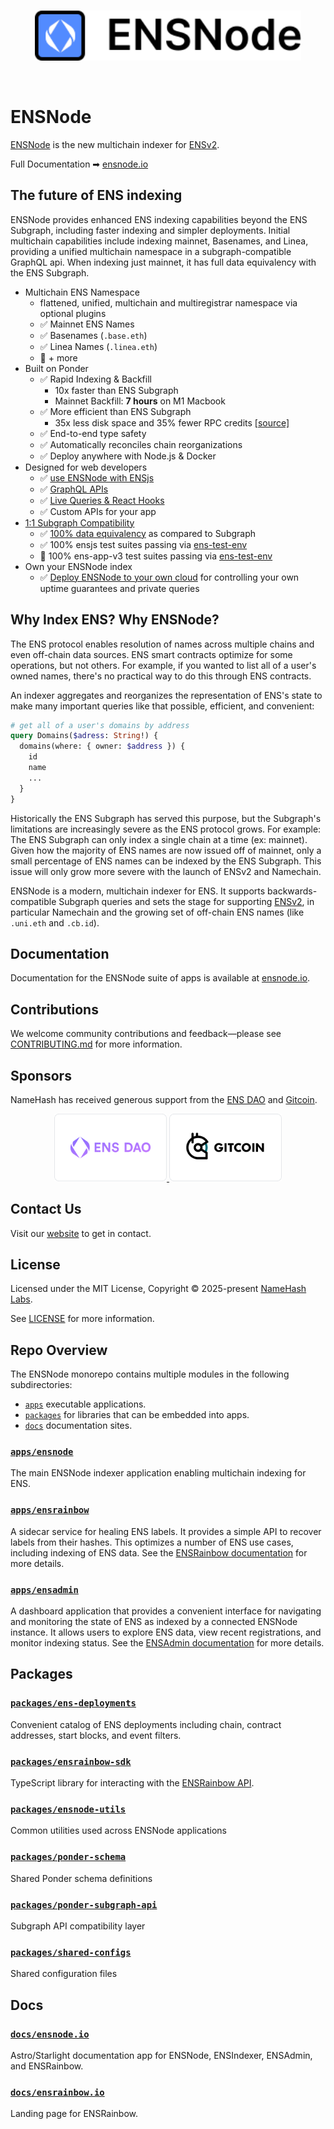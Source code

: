 <!-- VERTICAL WHITESPACE -->

<br>

<!-- BANNER IMAGE -->

<p align="center">
  <a href="https://ensnode.io">
    <picture>
      <source media="(prefers-color-scheme: dark)" srcset=".github/banner-dark.svg">
      <img alt="ENSNode" src=".github/banner-light.svg" width="auto" height="80">
    </picture>
  </a>
</p>

<!-- VERTICAL WHITESPACE -->

<br>

# ENSNode

[ENSNode](https://ensnode.io) is the new multichain indexer for [ENSv2](https://roadmap.ens.domains/roadmap/).

Full Documentation ➡︎ [ensnode.io](https://ensnode.io)

## The future of ENS indexing

ENSNode provides enhanced ENS indexing capabilities beyond the ENS Subgraph, including faster indexing and simpler deployments. Initial multichain capabilities include indexing mainnet, Basenames, and Linea, providing a unified multichain namespace in a subgraph-compatible GraphQL api. When indexing just mainnet, it has full data equivalency with the ENS Subgraph.

- Multichain ENS Namespace
  - flattened, unified, multichain and multiregistrar namespace via optional plugins
  - ✅ Mainnet ENS Names
  - ✅ Basenames (`.base.eth`)
  - ✅ Linea Names (`.linea.eth`)
  - 🚧 + more
- Built on Ponder
  - ✅ Rapid Indexing & Backfill
    - 10x faster than ENS Subgraph
    - Mainnet Backfill: **7 hours** on M1 Macbook
  - ✅ More efficient than ENS Subgraph
    - 35x less disk space and 35% fewer RPC credits [[source]](https://ponder.sh/docs/why-ponder)
  - ✅ End-to-end type safety
  - ✅ Automatically reconciles chain reorganizations
  - ✅ Deploy anywhere with Node.js & Docker
- Designed for web developers
  - ✅ [use ENSNode with ENSjs](https://www.ensnode.io/ensnode/usage/with-ensjs/)
  - ✅ [GraphQL APIs](https://ensnode.io/ensnode/usage/api/)
  - ✅ [Live Queries & React Hooks](https://ponder.sh/docs/query/client)
  - ✅ Custom APIs for your app
- [1:1 Subgraph Compatibility](https://www.ensnode.io/ensnode/reference/subgraph-compatibility/)
  - ✅ [100% data equivalency](https://github.com/namehash/ens-subgraph-transition-tools) as compared to Subgraph
  - ✅ 100% ensjs test suites passing via [ens-test-env](https://github.com/namehash/ens-test-env)
  - 🚧 100% ens-app-v3 test suites passing via [ens-test-env](https://github.com/namehash/ens-test-env)
- Own your ENSNode index
  - ✅ [Deploy ENSNode to your own cloud](https://ensnode.io/ensnode/deploying/) for controlling your own uptime guarantees and private queries

## Why Index ENS? Why ENSNode?

The ENS protocol enables resolution of names across multiple chains and even off-chain data sources. ENS smart contracts optimize for some operations, but not others. For example, if you wanted to list all of a user's owned names, there's no practical way to do this through ENS contracts.

An indexer aggregates and reorganizes the representation of ENS's state to make many important queries like that possible, efficient, and convenient:

```graphql
# get all of a user's domains by address
query Domains($adress: String!) {
  domains(where: { owner: $address }) {
    id
    name
    ...
  }
}
```

Historically the ENS Subgraph has served this purpose, but the Subgraph's limitations are increasingly severe as the ENS protocol grows. For example: The ENS Subgraph can only index a single chain at a time (ex: mainnet). Given how the majority of ENS names are now issued off of mainnet, only a small percentage of ENS names can be indexed by the ENS Subgraph. This issue will only grow more severe with the launch of ENSv2 and Namechain.

ENSNode is a modern, multichain indexer for ENS. It supports backwards-compatible Subgraph queries and sets the stage for supporting [ENSv2](https://roadmap.ens.domains/roadmap/), in particular Namechain and the growing set of off-chain ENS names (like `.uni.eth` and `.cb.id`).

## Documentation

Documentation for the ENSNode suite of apps is available at [ensnode.io](https://ensnode.io).

## Contributions

We welcome community contributions and feedback—please see [CONTRIBUTING.md](CONTRIBUTING.md) for more information.

## Sponsors

NameHash has received generous support from the [ENS DAO](https://ensdao.org/) and [Gitcoin](https://www.gitcoin.co/).

<p align="middle">
  <a href="https://ensdao.org/" target="_blank">
    <img src="./docs/ensnode.io/public/ensdao.png" width="180">
  </a>
  <a href="https://www.gitcoin.co/" target="_blank">
    <img src="./docs/ensnode.io/public/gitcoin.png" width="180">
  </a>
</p>

## Contact Us

Visit our [website](https://namehashlabs.org/) to get in contact.

## License

Licensed under the MIT License, Copyright © 2025-present [NameHash Labs](https://namehashlabs.org).

See [LICENSE](./LICENSE) for more information.

## Repo Overview

The ENSNode monorepo contains multiple modules in the following subdirectories:

- [`apps`](apps) executable applications.
- [`packages`](packages) for libraries that can be embedded into apps.
- [`docs`](docs) documentation sites.

### [`apps/ensnode`](apps/ensnode)

The main ENSNode indexer application enabling multichain indexing for ENS.

### [`apps/ensrainbow`](apps/ensrainbow)

A sidecar service for healing ENS labels. It provides a simple API to recover labels from their hashes. This optimizes a number of ENS use cases, including indexing of ENS data. See the [ENSRainbow documentation](apps/ensrainbow/README.md) for more details.

### [`apps/ensadmin`](apps/ensadmin)

A dashboard application that provides a convenient interface for navigating and monitoring the state of ENS as indexed by a connected ENSNode instance. It allows users to explore ENS data, view recent registrations, and monitor indexing status. See the [ENSAdmin documentation](https://ensnode.io/ensadmin) for more details.

## Packages

### [`packages/ens-deployments`](packages/ens-deployments)

Convenient catalog of ENS deployments including chain, contract addresses, start blocks, and event filters.

### [`packages/ensrainbow-sdk`](packages/ensrainbow-sdk)

TypeScript library for interacting with the [ENSRainbow API](apps/ensrainbow).

### [`packages/ensnode-utils`](packages/ensnode-utils)

Common utilities used across ENSNode applications

### [`packages/ponder-schema`](packages/ponder-schema)

Shared Ponder schema definitions

### [`packages/ponder-subgraph-api`](packages/ponder-subgraph-api)

Subgraph API compatibility layer

### [`packages/shared-configs`](packages/shared-configs)

Shared configuration files

## Docs

### [`docs/ensnode.io`](docs/ensnode.io/)

Astro/Starlight documentation app for ENSNode, ENSIndexer, ENSAdmin, and ENSRainbow.

### [`docs/ensrainbow.io`](docs/ensrainbow.io/)

Landing page for ENSRainbow.

